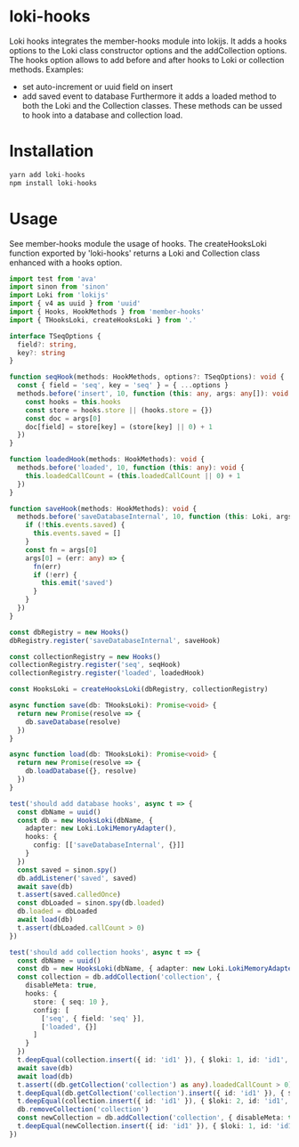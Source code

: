# loki-hooks

Loki hooks integrates the member-hooks module into lokijs.
It adds a hooks options to the Loki class constructor options and the addCollection options.
The hooks option allows to add before and after hooks to Loki or collection methods.
Examples:
  - set auto-increment or uuid field on insert
  - add saved event to database
Furthermore it adds a loaded method to both the Loki and the Collection classes.
These methods can be ussed to hook into a database and collection load.

# Installation

```javascript
yarn add loki-hooks
npm install loki-hooks
```

# Usage

See member-hooks module the usage of hooks.
The createHooksLoki function exported by 'loki-hooks' returns a Loki and Collection class enhanced with a hooks option.

```typescript
import test from 'ava'
import sinon from 'sinon'
import Loki from 'lokijs'
import { v4 as uuid } from 'uuid'
import { Hooks, HookMethods } from 'member-hooks'
import { THooksLoki, createHooksLoki } from '.'

interface TSeqOptions {
  field?: string,
  key?: string
}

function seqHook(methods: HookMethods, options?: TSeqOptions): void {
  const { field = 'seq', key = 'seq' } = { ...options }
  methods.before('insert', 10, function (this: any, args: any[]): void {
    const hooks = this.hooks
    const store = hooks.store || (hooks.store = {})
    const doc = args[0]
    doc[field] = store[key] = (store[key] || 0) + 1
  })
}

function loadedHook(methods: HookMethods): void {
  methods.before('loaded', 10, function (this: any): void {
    this.loadedCallCount = (this.loadedCallCount || 0) + 1
  })
}

function saveHook(methods: HookMethods): void {
  methods.before('saveDatabaseInternal', 10, function (this: Loki, args: any[]): void {
    if (!this.events.saved) {
      this.events.saved = []
    }
    const fn = args[0]
    args[0] = (err: any) => {
      fn(err)
      if (!err) {
        this.emit('saved')
      }
    }
  })
}

const dbRegistry = new Hooks()
dbRegistry.register('saveDatabaseInternal', saveHook)

const collectionRegistry = new Hooks()
collectionRegistry.register('seq', seqHook)
collectionRegistry.register('loaded', loadedHook)

const HooksLoki = createHooksLoki(dbRegistry, collectionRegistry)

async function save(db: THooksLoki): Promise<void> {
  return new Promise(resolve => {
    db.saveDatabase(resolve)
  })
}

async function load(db: THooksLoki): Promise<void> {
  return new Promise(resolve => {
    db.loadDatabase({}, resolve)
  })
}

test('should add database hooks', async t => {
  const dbName = uuid()
  const db = new HooksLoki(dbName, {
    adapter: new Loki.LokiMemoryAdapter(),
    hooks: {
      config: [['saveDatabaseInternal', {}]]
    }
  })
  const saved = sinon.spy()
  db.addListener('saved', saved)
  await save(db)
  t.assert(saved.calledOnce)
  const dbLoaded = sinon.spy(db.loaded)
  db.loaded = dbLoaded
  await load(db)
  t.assert(dbLoaded.callCount > 0)
})

test('should add collection hooks', async t => {
  const dbName = uuid()
  const db = new HooksLoki(dbName, { adapter: new Loki.LokiMemoryAdapter() })
  const collection = db.addCollection('collection', {
    disableMeta: true,
    hooks: {
      store: { seq: 10 },
      config: [
        ['seq', { field: 'seq' }], 
        ['loaded', {}]
      ]
    }
  })
  t.deepEqual(collection.insert({ id: 'id1' }), { $loki: 1, id: 'id1', seq: 11 })
  await save(db)
  await load(db)
  t.assert((db.getCollection('collection') as any).loadedCallCount > 0)
  t.deepEqual(db.getCollection('collection').insert({ id: 'id1' }), { $loki: 2, id: 'id1', seq: 12 })
  t.deepEqual(collection.insert({ id: 'id1' }), { $loki: 2, id: 'id1', seq: 12 })
  db.removeCollection('collection')
  const newCollection = db.addCollection('collection', { disableMeta: true })
  t.deepEqual(newCollection.insert({ id: 'id1' }), { $loki: 1, id: 'id1' })
})
```
